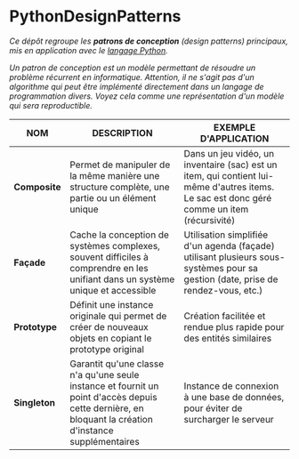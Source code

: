 # PythonDesignPatterns
_Ce dépôt regroupe les **patrons de conception** (design patterns) principaux, mis en application avec le [langage Python](https://www.python.org/)._

_Un patron de conception est un modèle permettant de résoudre un problème récurrent en informatique. Attention, il ne s'agit pas d'un algorithme qui peut être implémenté directement dans un langage de programmation divers. Voyez cela comme une représentation d'un modèle qui sera reproductible._

|NOM|DESCRIPTION|EXEMPLE D'APPLICATION|
|---|---|---|
|**Composite**|Permet de manipuler de la même manière une structure complète, une partie ou un élément unique|Dans un jeu vidéo, un inventaire (sac) est un item, qui contient lui-même d'autres items. Le sac est donc géré comme un item (récursivité)|
|**Façade**|Cache la conception de systèmes complexes, souvent difficiles à comprendre en les unifiant dans un système unique et accessible|Utilisation simplifiée d'un agenda (façade) utilisant plusieurs sous-systèmes pour sa gestion (date, prise de rendez-vous, etc.)|
|**Prototype**|Définit une instance originale qui permet de créer de nouveaux objets en copiant le prototype original|Création facilitée et rendue plus rapide pour des entités similaires|
|**Singleton**|Garantit qu'une classe n'a qu'une seule instance et fournit un point d'accès depuis cette dernière, en bloquant la création d'instance supplémentaires|Instance de connexion à une base de données, pour éviter de surcharger le serveur|
